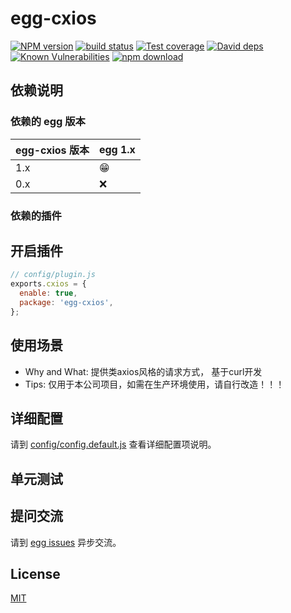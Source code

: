 # egg-cxios

[![NPM version][npm-image]][npm-url]
[![build status][travis-image]][travis-url]
[![Test coverage][codecov-image]][codecov-url]
[![David deps][david-image]][david-url]
[![Known Vulnerabilities][snyk-image]][snyk-url]
[![npm download][download-image]][download-url]

[npm-image]: https://img.shields.io/npm/v/egg-cxios.svg?style=flat-square
[npm-url]: https://npmjs.org/package/egg-cxios
[travis-image]: https://img.shields.io/travis/eggjs/egg-cxios.svg?style=flat-square
[travis-url]: https://travis-ci.org/eggjs/egg-cxios
[codecov-image]: https://img.shields.io/codecov/c/github/eggjs/egg-cxios.svg?style=flat-square
[codecov-url]: https://codecov.io/github/eggjs/egg-cxios?branch=master
[david-image]: https://img.shields.io/david/eggjs/egg-cxios.svg?style=flat-square
[david-url]: https://david-dm.org/eggjs/egg-cxios
[snyk-image]: https://snyk.io/test/npm/egg-cxios/badge.svg?style=flat-square
[snyk-url]: https://snyk.io/test/npm/egg-cxios
[download-image]: https://img.shields.io/npm/dm/egg-cxios.svg?style=flat-square
[download-url]: https://npmjs.org/package/egg-cxios

<!--
Description here.
-->

## 依赖说明

### 依赖的 egg 版本

egg-cxios 版本 | egg 1.x
--- | ---
1.x | 😁
0.x | ❌

### 依赖的插件
<!--

如果有依赖其它插件，请在这里特别说明。如

- security
- multipart

-->

## 开启插件

```js
// config/plugin.js
exports.cxios = {
  enable: true,
  package: 'egg-cxios',
};
```

## 使用场景

- Why and What: 
    提供类axios风格的请求方式， 基于curl开发
- Tips: 仅用于本公司项目，如需在生产环境使用，请自行改造！！！

## 详细配置

请到 [config/config.default.js](config/config.default.js) 查看详细配置项说明。

## 单元测试

<!-- 描述如何在单元测试中使用此插件，例如 schedule 如何触发。无则省略。-->

## 提问交流

请到 [egg issues](https://github.com/eggjs/egg/issues) 异步交流。

## License

[MIT](LICENSE)
